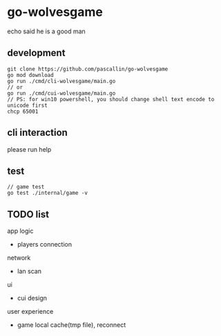 # go-wolvesgame
echo said he is a good man

## development

```shell script
git clone https://github.com/pascallin/go-wolvesgame
go mod download
go run ./cmd/cli-wolvesgame/main.go
// or 
go run ./cmd/cui-wolvesgame/main.go
// PS: for win10 powershell, you should change shell text encode to unicode first
chcp 65001 
```

## cli interaction

please run help

## test

```shell script
// game test
go test ./internal/game -v
```

## TODO list

app logic
- players connection

network
- lan scan

ui
- cui design

user experience
- game local cache(tmp file), reconnect